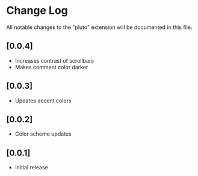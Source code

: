 # Change Log

All notable changes to the "pluto" extension will be documented in this file.

## [0.0.4]

- Increases contrast of scrollbars
- Makes comment color darker
## [0.0.3]

- Updates accent colors
## [0.0.2]

- Color scheme updates
## [0.0.1]

- Initial release

